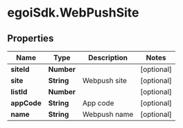 # egoiSdk.WebPushSite

## Properties
Name | Type | Description | Notes
------------ | ------------- | ------------- | -------------
**siteId** | **Number** |  | [optional] 
**site** | **String** | Webpush site | [optional] 
**listId** | **Number** |  | [optional] 
**appCode** | **String** | App code | [optional] 
**name** | **String** | Webpush name | [optional] 


